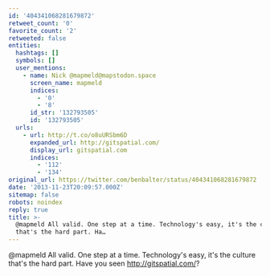 ```yaml
---
id: '404341068281679872'
retweet_count: '0'
favorite_count: '2'
retweeted: false
entities:
  hashtags: []
  symbols: []
  user_mentions:
    - name: Nick @mapmeld@mapstodon.space
      screen_name: mapmeld
      indices:
        - '0'
        - '8'
      id_str: '132793505'
      id: '132793505'
  urls:
    - url: http://t.co/o8uURSbm6D
      expanded_url: http://gitspatial.com/
      display_url: gitspatial.com
      indices:
        - '112'
        - '134'
original_url: https://twitter.com/benbalter/status/404341068281679872
date: '2013-11-23T20:09:57.000Z'
sitemap: false
robots: noindex
reply: true
title: >-
  @mapmeld All valid. One step at a time. Technology's easy, it's the culture
  that's the hard part. Ha…
---
```


@mapmeld All valid. One step at a time. Technology's easy, it's the culture that's the hard part. Have you seen http://gitspatial.com/?